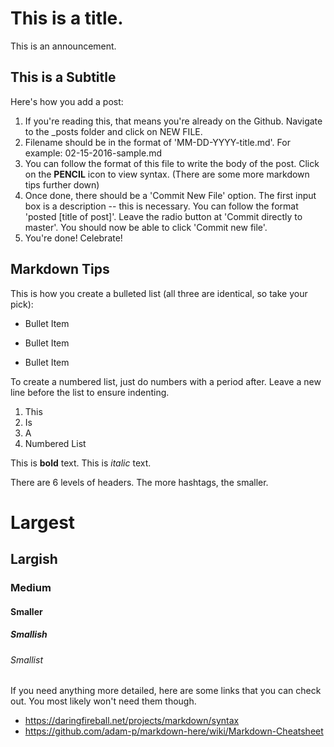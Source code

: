 # This is a title.

This is an announcement.

## This is a Subtitle

Here's how you add a post:

1. If you're reading this, that means you're already on the Github. Navigate to the _posts folder and click on NEW FILE. 
2. Filename should be in the format of 'MM-DD-YYYY-title.md'. For example: 02-15-2016-sample.md
3. You can follow the format of this file to write the body of the post. Click on the **PENCIL** icon to view syntax. (There are some more markdown tips further down)
4. Once done, there should be a 'Commit New File' option. The first input box is a description -- this is necessary. You can follow the format 'posted [title of post]'. Leave the radio button at 'Commit directly to master'. You should now be able to click 'Commit new file'. 
5. You're done! Celebrate!

## Markdown Tips

This is how you create a bulleted list (all three are identical, so take your pick):
* Bullet Item
+ Bullet Item
- Bullet Item

To create a numbered list, just do numbers with a period after. Leave a new line before the list to ensure indenting.

1. This
2. Is
3. A
4. Numbered List

This is **bold** text. This is *italic* text.

There are 6 levels of headers. The more hashtags, the smaller.
# Largest
## Largish
### Medium
#### Smaller
##### Smallish
###### Smallist

If you need anything more detailed, here are some links that you can check out. You most likely won't need them though.
* <https://daringfireball.net/projects/markdown/syntax>
* <https://github.com/adam-p/markdown-here/wiki/Markdown-Cheatsheet>
